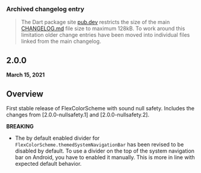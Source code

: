 ### Archived changelog entry

> The Dart package site [pub.dev](https://pub.dev/) restricts the size of the main [CHANGELOG.md](https://github.com/rydmike/flex_color_scheme/blob/master/CHANGELOG.md) file size to maximum 128kB. To work around this limitation older change entries have been moved into individual files linked from the main changelog.

## 2.0.0

**March 15, 2021**

## Overview

First stable release of FlexColorScheme with sound null safety.
Includes the changes from [2.0.0-nullsafety.1] and [2.0.0-nullsafety.2].

**BREAKING**

* The by default enabled divider for `FlexColorScheme.themedSystemNavigationBar` has been
  revised to be disabled by default. To use a divider on the top of the system navigation bar on
  Android, you have to enabled it manually. This is more in line with expected default behavior.
